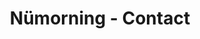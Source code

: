 ---
title: "Nümorning - Contact"
description: "Contactez-nous pour toute information"
layout: "default"
blocks:
  - type: "contact_info"
    title: "Nos coordonnées"
    contacts:
      - contact_type: "address"
        label: "Notre locale"
        value: "105 Av. Jean Jaurès bâtiment B1, 69600 Oullins-Pierre-Bénite, France"
        icon: "location"
      - contact_type: "email"
        label: "Email"
        value: "contact@numorning.com"
        icon: "email"
---